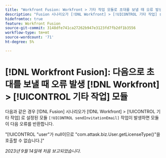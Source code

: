 ```yaml
---
title: "Workfront Fusion: Workfront > 기타 작업 모듈로 초대를 보낼 때 오류 발생"
description: "Fusion 시나리오가 [!DNL Workfront] > [!UICONTROL 기타 작업] sendInvitationEmail 작업으로 설정된 모듈은 오류를 반환합니다."
hidefromtoc: true
feature: Workfront Fusion
source-git-commit: 3148dfe741ca27262b947e3123fd7fb2df1b3556
workflow-type: tm+mt
source-wordcount: '71'
ht-degree: 5%

---
```



# [!DNL Workfront Fusion]: 다음으로 초대를 보낼 때 오류 발생 [!DNL Workfront] > [!UICONTROL 기타 작업] 모듈

다음과 같은 경우 [!DNL Fusion] 시나리오가 [!DNL Workfront] > [!UICONTROL 기타 작업] 로 설정된 모듈 `[!UICONTROL sendInvitationEmail]` 작업이 발생하면 모듈이 다음 오류를 반환합니다.

&quot;[!UICONTROL &quot;user&quot;가 null이므로 &quot;com.attask.biz.User.getLicenseType()&quot;을 호출할 수 없습니다.]&quot;

_2023년 9월 14일에 처음 보고되었습니다._
